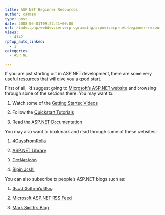 ```yaml
---
title: ASP.NET Beginner Resources
author: ca8msm
type: post
date: 2008-06-01T09:22:41+00:00
url: /index.php/webdev/serverprogramming/aspnet/asp-net-beginner-resources/
views:
  - 4142
rp4wp_auto_linked:
  - 1
categories:
  - ASP.NET

---
```

If you are just starting out in ASP.NET development, there are some very useful resources that will give you a good start.

First of all, I&#8217;d suggest going to [Microsoft&#8217;s ASP.NET website][1] and browsing through some of the sections there. You may want to:

1. Watch some of the [Getting Started Videos][2]
  
2. Follow the [Quickstart Tutorials][3]
  
3. Read the [ASP.NET Documentation][4]

You may also want to bookmark and read through some of these websites:

1. [4GuysFromRolla][5]
  
2. [ASP.NET Library][6]
  
3. [DotNetJohn][7]
  
4. [Bipin Joshi][8]

You can also subscribe to people&#8217;s ASP.NET blogs such as:

1. [Scott Guthrie&#8217;s Blog][9]
  
2. [Microsoft ASP.NET RSS Feed][10]
  
3. [Mark Smith&#8217;s Blog][11]

 [1]: http://asp.net/learn
 [2]: http://asp.net/learn/videos/
 [3]: http://quickstarts.asp.net/
 [4]: http://msdn2.microsoft.com/en-us/library/ms644563.aspx
 [5]: http://aspnet.4guysfromrolla.com/
 [6]: http://www.aspnetlibrary.com
 [7]: http://www.dotnetjohn.com/
 [8]: http://www.bipinjoshi.com
 [9]: http://weblogs.asp.net/scottgu/
 [10]: http://weblogs.asp.net/MainFeed.aspx
 [11]: http://weblogs.asp.net/marksmith/